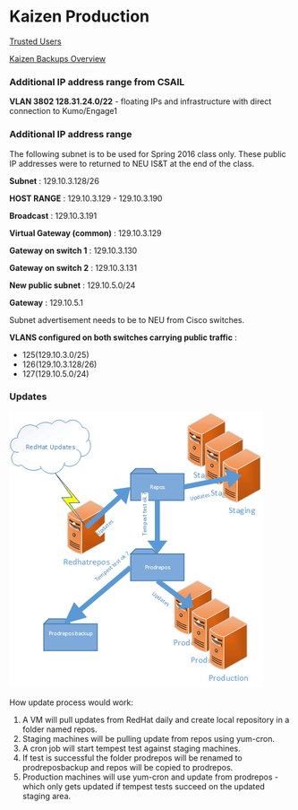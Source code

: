 # Kaizen Production
[Trusted Users](Trusted-Users.html)

[Kaizen Backups Overview](Kaizen-Backups-(SCC)-Overview.html)

### Additional IP address range from CSAIL
  **VLAN 3802 128.31.24.0/22** - floating IPs and infrastructure with direct connection to Kumo/Engage1

### Additional IP address range 
The following subnet is to be used for Spring 2016 class only. These public IP addresses were to returned to NEU IS&T at the end of the class. 

  **Subnet** : 129.10.3.128/26

  **HOST RANGE** : 129.10.3.129 - 129.10.3.190

  **Broadcast** : 129.10.3.191

  **Virtual Gateway (common)** : 129.10.3.129

  **Gateway on switch 1** : 129.10.3.130

  **Gateway on switch 2** : 129.10.3.131
 
  **New public subnet** : 129.10.5.0/24

  **Gateway** : 129.10.5.1

Subnet advertisement needs to be to NEU from Cisco switches.

  **VLANS configured on both switches carrying public traffic** :
  * 125(129.10.3.0/25)
  * 126(129.10.3.128/26)
  * 127(129.10.5.0/24)

### Updates

![](../../_static/img/Updates.gif)

How update process would work:
1. A VM will pull updates from RedHat daily and create local repository in a folder named repos.
2. Staging machines will be pulling update from repos using yum-cron.
3. A cron job will start tempest test against staging machines.
4. If test is successful the folder prodrepos will be renamed to prodreposbackup and repos will be copied to prodrepos.
5. Production machines will use yum-cron and update from prodrepos - which only gets updated if tempest tests succeed on the updated staging area.

